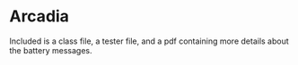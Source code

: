 # Arcadia

Included is a class file, a tester file, and a pdf containing more details about the battery messages.

